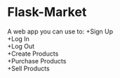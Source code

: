 # Flask-Market
A web app you can use to:
  +Sign Up<br>
  +Log In<br>
  +Log Out<br>
  +Create Products<br>
  +Purchase Products<br>
  +Sell Products<br>
